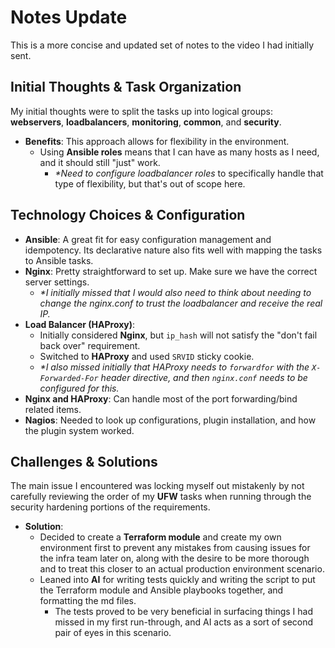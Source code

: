 # Notes Update

This is a more concise and updated set of notes to the video I had initially sent.

## Initial Thoughts & Task Organization

My initial thoughts were to split the tasks up into logical groups: **webservers**, **loadbalancers**, **monitoring**, **common**, and **security**.

-   **Benefits**: This approach allows for flexibility in the environment.
    -   Using **Ansible roles** means that I can have as many hosts as I need, and it should still "just" work.
        -   *\*Need to configure loadbalancer roles* to specifically handle that type of flexibility, but that's out of scope here.

## Technology Choices & Configuration

-   **Ansible**: A great fit for easy configuration management and idempotency. Its declarative nature also fits well with mapping the tasks to Ansible tasks.
-   **Nginx**: Pretty straightforward to set up. Make sure we have the correct server settings.
    -   *\*I initially missed that I would also need to think about needing to change the nginx.conf to trust the loadbalancer and receive the real IP.*
-   **Load Balancer (HAProxy)**:
    -   Initially considered **Nginx**, but `ip_hash` will not satisfy the "don\'t fail back over" requirement.
    -   Switched to **HAProxy** and used `SRVID` sticky cookie.
    -   *\*I also missed initially that HAProxy needs to `forwardfor` with the `X-Forwarded-For` header directive, and then `nginx.conf` needs to be configured for this.*
-   **Nginx and HAProxy**: Can handle most of the port forwarding/bind related items.
-   **Nagios**: Needed to look up configurations, plugin installation, and how the plugin system worked.

## Challenges & Solutions

The main issue I encountered was locking myself out mistakenly by not carefully reviewing the order of my **UFW** tasks when running through the security hardening portions of the requirements.

-   **Solution**:
    -   Decided to create a **Terraform module** and create my own environment first to prevent any mistakes from causing issues for the infra team later on, along with the desire to be more thorough and to treat this closer to an actual production environment scenario.
    -   Leaned into **AI** for writing tests quickly and writing the script to put the Terraform module and Ansible playbooks together, and formatting the md files.
        -   The tests proved to be very beneficial in surfacing things I had missed in my first run-through, and AI acts as a sort of second pair of eyes in this scenario.
  
